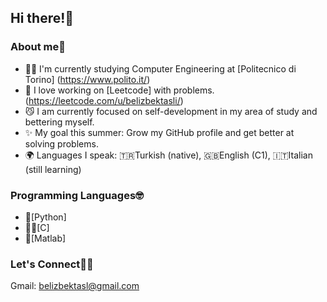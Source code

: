 ## Hi there!👋

### About me🩷
- 👩‍🎓 I'm currently studying Computer Engineering at [Politecnico di Torino] (https://www.polito.it/)
- 🤖 I love working on [Leetcode] with problems. (https://leetcode.com/u/belizbektasli/)
- 😼 I am currently focused on self-development in my area of study and bettering myself.
- ✨ My goal this summer: Grow my GitHub profile and get better at solving problems.
- 🌍 Languages I speak: 🇹🇷Turkish (native), 🇬🇧English (C1), 🇮🇹Italian (still learning)

### Programming Languages🤓
- 🐍[Python]
- 👩‍💻[C]
- 🧮[Matlab]

### Let's Connect🙋‍♀️
Gmail: belizbektasl@gmail.com


